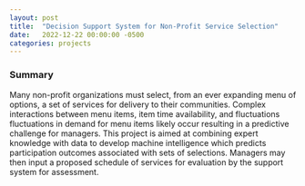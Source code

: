 ```yaml
---
layout: post
title:  "Decision Support System for Non-Profit Service Selection"
date:   2022-12-22 00:00:00 -0500
categories: projects
---
```



### Summary
Many non-profit organizations must select, from an ever expanding menu of options, a set of services for delivery to their communities. Complex interactions between menu items, item time availability, and fluctuations fluctuations in demand for menu items likely occur resulting in a predictive challenge for managers. This project is aimed at combining expert knowledge with data to develop machine intelligence which predicts participation outcomes associated with sets of selections. Managers may then input a proposed schedule of services for evaluation by the support system for assessment.
